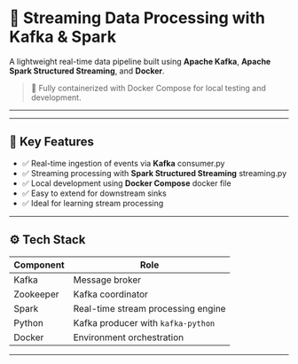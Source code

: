 # 🚀 Streaming Data Processing with Kafka & Spark

A lightweight real-time data pipeline built using **Apache Kafka**, **Apache Spark Structured Streaming**, and **Docker**.

> 🐳 Fully containerized with Docker Compose for local testing and development.

---
---

## 📌 Key Features

- ✅ Real-time ingestion of events via **Kafka**  consumer.py
- ✅ Streaming processing with **Spark Structured Streaming**  streaming.py
- ✅ Local development using **Docker Compose**  docker file
- ✅ Easy to extend for downstream sinks
- ✅ Ideal for learning stream processing

---

## ⚙️ Tech Stack

| Component  | Role                                      |
|------------|-------------------------------------------|
| Kafka      | Message broker                            |
| Zookeeper  | Kafka coordinator                         |
| Spark      | Real-time stream processing engine        |
| Python     | Kafka producer with `kafka-python`        |
| Docker     | Environment orchestration                 |

---


